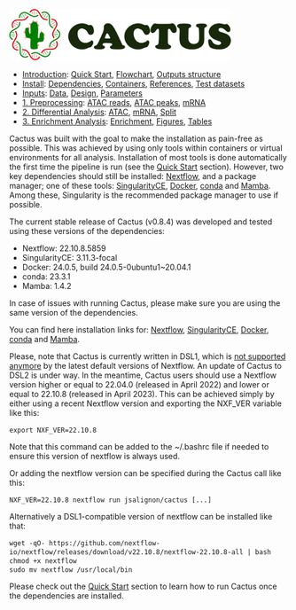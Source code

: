 
<img src="/docs/images/logo_cactus.png" width="400" />

* [Introduction](/README.md): [Quick Start](/docs/1_Intro/Quick_start.md), [Flowchart](/docs/1_Intro/Flowchart.md), [Outputs structure](/docs/1_Intro/Outputs_structure.md)
* [Install](/docs/2_Install/2_Install.md): [Dependencies](/docs/2_Install/Dependencies.md), [Containers](/docs/2_Install/Containers.md), [References](/docs/2_Install/References.md), [Test datasets](/docs/2_Install/Test_datasets.md)
* [Inputs](/docs/3_Inputs/3_Inputs.md): [Data](/docs/3_Inputs/Data.md), [Design](/docs/3_Inputs/Design.md), [Parameters](/docs/3_Inputs/Parameters.md)
* [1. Preprocessing](/docs/4_Prepro/4_Prepro.md): [ATAC reads](/docs/4_Prepro/ATAC_reads.md), [ATAC peaks](/docs/4_Prepro/ATAC_peaks.md), [mRNA](/docs/4_Prepro/mRNA.md)
* [2. Differential Analysis](/docs/5_DA/5_DA.md): [ATAC](/docs/5_DA/DA_ATAC.md), [mRNA](/docs/5_DA/DA_mRNA.md), [Split](/docs/5_DA/Split.md)
* [3. Enrichment Analysis](/docs/6_Enrich/6_Enrich.md): [Enrichment](/docs/6_Enrich/Enrichment.md), [Figures](/docs/6_Enrich/Figures.md), [Tables](/docs/6_Enrich/Tables.md)

[](END_OF_MENU)


Cactus was built with the goal to make the installation as pain-free as possible. This was achieved by using only tools within containers or virtual environments for all analysis. Installation of most tools is done automatically the first time the pipeline is run (see the [Quick Start](/docs/1_Intro/Quick_start.md) section). However, two key dependencies should still be installed: [Nextflow](https://doi.org/10.1038/nbt.3820), and a package manager; one of these tools: [SingularityCE](https://doi.org/10.1371/journal.pone.0177459), [Docker](https://dl.acm.org/doi/10.5555/2600239.2600241), [conda](https://docs.anaconda.com/anaconda/reference/release-notes/) and [Mamba](https://medium.com/@QuantStack/open-software-packaging-for-science-61cecee7fc23). Among these, Singularity is the recommended package manager to use if possible.

The current stable release of Cactus (v0.8.4) was developed and tested using these versions of the dependencies:
 - Nextflow: 22.10.8.5859
 - SingularityCE: 3.11.3-focal
 - Docker: 24.0.5, build 24.0.5-0ubuntu1~20.04.1
 - conda: 23.3.1 
 - Mamba: 1.4.2

In case of issues with running Cactus, please make sure you are using the same version of the dependencies.

You can find here installation links for: [Nextflow](https://www.nextflow.io/docs/latest/getstarted.html#installation), [SingularityCE](https://docs.sylabs.io/guides/latest/admin-guide/installation.html), [Docker](https://docs.docker.com/get-docker/), [conda](https://docs.conda.io/projects/conda/en/latest/user-guide/install/index.html) and [Mamba](https://mamba.readthedocs.io/en/latest/installation.html).

Please, note that Cactus is currently written in DSL1, which is [not supported anymore](https://nextflow.io/podcast/2023/ep9_end_of_dsl1_chatting_to_bots.html) by the latest default versions of Nextflow. An update of Cactus to DSL2 is under way.
In the meantime, Cactus users should use a Nextflow version higher or equal to 22.04.0 (released in April 2022) and lower or equal to 22.10.8 (released in April 2023). This can be achieved simply by either using a recent Nextflow version and exporting the NXF_VER variable like this:
```
export NXF_VER=22.10.8
```
Note that this command can be added to the ~/.bashrc file if needed to ensure this version of nextflow is always used.

Or adding the nextflow version can be specified during the Cactus call like this:
```
NXF_VER=22.10.8 nextflow run jsalignon/cactus [...]
```

Alternatively a DSL1-compatible version of nextflow can be installed like that:
```
wget -qO- https://github.com/nextflow-io/nextflow/releases/download/v22.10.8/nextflow-22.10.8-all | bash
chmod +x nextflow
sudo mv nextflow /usr/local/bin
```

Please check out the [Quick Start](/docs/1_Intro/Quick_start.md) section to learn how to run Cactus once the dependencies are installed.
